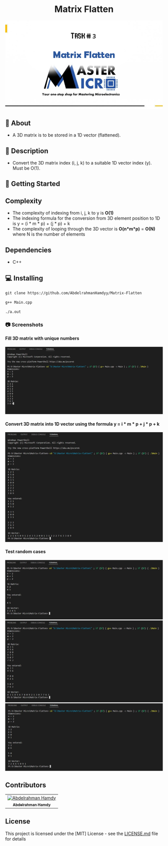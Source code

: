 <div align="center">

# Matrix Flatten

 <img src="screenshots/task3.jpg">
 
</div>

## 📙 About
* A 3D matrix is to be stored in a 1D vector (flattened).
## 📝 Description
* Convert the 3D matrix index (i, j, k) to a suitable 1D vector index (y). Must be O(1).

## 🏁 Getting Started

## Complexity

- The complexity of indexing from i, j, k to y is **O(1)**
- The indexing formula for the conversion from 3D element position to 1D is y = (i * m * p) + (j * p) + k
- The complexity of looping through the 3D vector is **O(n\*m\*p)** = **O(N)** where N is the number of elements 

## Dependencies

* C++

## 💻 Installing

```
git clone https://github.com/AbdelrahmanHamdyy/Matrix-Flatten 
```

```
g++ Main.cpp
```

```
./a.out
```

### 📷 Screenshots

#### Fill 3D matrix with unique numbers
![start](screenshots/1.jpg)

#### Convert 3D matrix into 1D vector using the formula y = i * m * p + j * p + k
![start](screenshots/2.jpg)

#### Test random cases
![start](screenshots/3.jpg)
![start](screenshots/4.jpg)
![start](screenshots/5.jpg)


## Contributors

<table>
<tr>
<td align="center">
<a href="https://github.com/AbdelrahmanHamdyy" target="_blank">
<img src="https://avatars.githubusercontent.com/u/67989900?v=4" width="150px;" alt="Abdelrahman Hamdy"/><br /><sub><b>Abdelrahman Hamdy</b></sub></a><br />
</td>
</tr>
 </table>

## License

This project is licensed under the [MIT] License - see the [LICENSE.md](LICENSE) file for details
